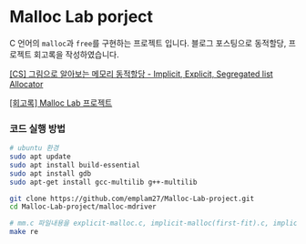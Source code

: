# Malloc Lab porject

C 언어의 `malloc`과 `free`를 구현하는 프로젝트 입니다. 블로그 포스팅으로 동적할당, 프로젝트 회고록을 작성하였습니다.

[[CS] 그림으로 알아보는 메모리 동적할당 - Implicit, Explicit, Segregated list Allocator](https://velog.io/@emplam27/CS-%EA%B7%B8%EB%A6%BC%EC%9C%BC%EB%A1%9C-%EC%95%8C%EC%95%84%EB%B3%B4%EB%8A%94-%EB%A9%94%EB%AA%A8%EB%A6%AC-%EB%8F%99%EC%A0%81%ED%95%A0%EB%8B%B9-Implicit-Explicit-Segregated-list-Allocator)

[[회고록] Malloc Lab 프로젝트](https://velog.io/@emplam27/%ED%9A%8C%EA%B3%A0%EB%A1%9D-Malloc-Lab-%ED%94%84%EB%A1%9C%EC%A0%9D%ED%8A%B8)



### 코드 실행 방법

```bash
# ubuntu 환경
sudo apt update
sudo apt install build-essential
sudo apt install gdb
sudo apt-get install gcc-multilib g++-multilib

git clone https://github.com/emplam27/Malloc-Lab-project.git
cd Malloc-Lab-project/malloc-mdriver

# mm.c 파일내용을 explicit-malloc.c, implicit-malloc(first-fit).c, implicit-malloc(next-fit).c로 수정
make re
```

### 